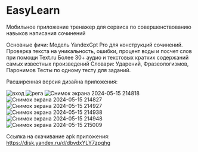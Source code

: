# EasyLearn
Мобильное приложение тренажер для сервиса по совершенствованию навыков написания сочинений

Основные фичи: Модель YandexGpt Pro для конструкций сочинений.
               Проверка текста на уникальность, ошибки, процент воды и посчет слов при помощи Text.ru
               Более 30+ аудио и текстовых кратких содержаний самых известных произведений
               Словари: Ударений, Фразеологизмов, Паронимов
               Тесты по одному тесту для заданий.


Расширенная версия дизайна приложения:

![вход](https://github.com/botMr/EasyLearn/assets/75548834/6fa13c0e-0ed4-43e6-b252-7a109a07bd58)
![рега](https://github.com/botMr/EasyLearn/assets/75548834/a83ff5ad-c2c1-4a08-8958-2ba0e937742f)
![Снимок экрана 2024-05-15 214818](https://github.com/botMr/EasyLearn/assets/75548834/c861359e-b511-4a83-af10-73897ea23336)
![Снимок экрана 2024-05-15 214827](https://github.com/botMr/EasyLearn/assets/75548834/a76dd327-3a77-4b50-9c2c-ad0d24947eb0)
![Снимок экрана 2024-05-15 214927](https://github.com/botMr/EasyLearn/assets/75548834/dab6ffc4-1d47-4bc7-a570-30fb5fbc27d1)
![Снимок экрана 2024-05-15 214938](https://github.com/botMr/EasyLearn/assets/75548834/c9d04679-84dc-44d2-90cf-7b39a1ece712)
![Снимок экрана 2024-05-15 214948](https://github.com/botMr/EasyLearn/assets/75548834/f4358620-d2c4-494d-a65b-a66482439f77)
![Снимок экрана 2024-05-15 215009](https://github.com/botMr/EasyLearn/assets/75548834/9368f38b-24f8-4bc2-97b8-5cd72f5d1cc1)

Ссылка на скачивание apk приложения: https://disk.yandex.ru/d/dbvdxYLY7zpqhg
